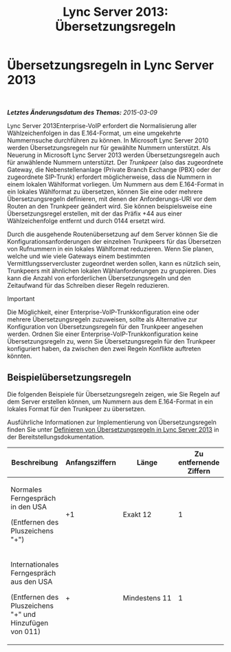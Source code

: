 ﻿---
title: 'Lync Server 2013: Übersetzungsregeln'
TOCTitle: Übersetzungsregeln
ms:assetid: 6e067bd4-4931-4385-81ac-2acae45a16d8
ms:mtpsurl: https://technet.microsoft.com/de-de/library/Gg398520(v=OCS.15)
ms:contentKeyID: 49294338
ms.date: 05/19/2016
mtps_version: v=OCS.15
ms.translationtype: HT
---

# Übersetzungsregeln in Lync Server 2013

 

_**Letztes Änderungsdatum des Themas:** 2015-03-09_

Lync Server 2013Enterprise-VoIP erfordert die Normalisierung aller Wählzeichenfolgen in das E.164-Format, um eine umgekehrte Nummernsuche durchführen zu können. In Microsoft Lync Server 2010 werden Übersetzungsregeln nur für gewählte Nummern unterstützt. Als Neuerung in Microsoft Lync Server 2013 werden Übersetzungsregeln auch für anwählende Nummern unterstützt. Der *Trunkpeer* (also das zugeordnete Gateway, die Nebenstellenanlage (Private Branch Exchange (PBX) oder der zugeordnete SIP-Trunk) erfordert möglicherweise, dass die Nummern in einem lokalen Wählformat vorliegen. Um Nummern aus dem E.164-Format in ein lokales Wählformat zu übersetzen, können Sie eine oder mehrere Übersetzungsregeln definieren, mit denen der Anforderungs-URI vor dem Routen an den Trunkpeer geändert wird. Sie können beispielsweise eine Übersetzungsregel erstellen, mit der das Präfix +44 aus einer Wählzeichenfolge entfernt und durch 0144 ersetzt wird.

Durch die ausgehende Routenübersetzung auf dem Server können Sie die Konfigurationsanforderungen der einzelnen Trunkpeers für das Übersetzen von Rufnummern in ein lokales Wählformat reduzieren. Wenn Sie planen, welche und wie viele Gateways einem bestimmten Vermittlungsservercluster zugeordnet werden sollen, kann es nützlich sein, Trunkpeers mit ähnlichen lokalen Wählanforderungen zu gruppieren. Dies kann die Anzahl von erforderlichen Übersetzungsregeln und den Zeitaufwand für das Schreiben dieser Regeln reduzieren.


> [!IMPORTANT]
> Die Möglichkeit, einer Enterprise-VoIP-Trunkkonfiguration eine oder mehrere Übersetzungsregeln zuzuweisen, sollte als Alternative zur Konfiguration von Übersetzungsregeln für den Trunkpeer angesehen werden. Ordnen Sie einer Enterprise-VoIP-Trunkkonfiguration keine Übersetzungsregeln zu, wenn Sie Übersetzungsregeln für den Trunkpeer konfiguriert haben, da zwischen den zwei Regeln Konflikte auftreten könnten.



## Beispielübersetzungsregeln

Die folgenden Beispiele für Übersetzungsregeln zeigen, wie Sie Regeln auf dem Server erstellen können, um Nummern aus dem E.164-Format in ein lokales Format für den Trunkpeer zu übersetzen.

Ausführliche Informationen zur Implementierung von Übersetzungsregeln finden Sie unter [Definieren von Übersetzungsregeln in Lync Server 2013](lync-server-2013-defining-translation-rules.md) in der Bereitstellungsdokumentation.


<table>
<colgroup>
<col style="width: 12%" />
<col style="width: 12%" />
<col style="width: 12%" />
<col style="width: 12%" />
<col style="width: 12%" />
<col style="width: 12%" />
<col style="width: 12%" />
<col style="width: 12%" />
</colgroup>
<thead>
<tr class="header">
<th>Beschreibung</th>
<th>Anfangsziffern</th>
<th>Länge</th>
<th>Zu entfernende Ziffern</th>
<th>Hinzuzufügende Ziffern</th>
<th>Vergleichsmuster</th>
<th>Übersetzung</th>
<th>Beispiel</th>
</tr>
</thead>
<tbody>
<tr class="odd">
<td><p>Normales Ferngespräch in den USA</p>
<p>(Entfernen des Pluszeichens &quot;+&quot;)</p></td>
<td><p>+1</p></td>
<td><p>Exakt 12</p></td>
<td><p>1</p></td>
<td><p>0</p></td>
<td><p>^\+(1\d{10})$</p></td>
<td><p>$1</p></td>
<td><p>+14255551010 wird zu 14255551010</p></td>
</tr>
<tr class="even">
<td><p>Internationales Ferngespräch aus den USA</p>
<p>(Entfernen des Pluszeichens &quot;+&quot; und Hinzufügen von 011)</p></td>
<td><p>+</p></td>
<td><p>Mindestens 11</p></td>
<td><p>1</p></td>
<td><p>011</p></td>
<td><p>^\+(\d{9}\d+)$</p></td>
<td><p>011$1</p></td>
<td><p>+441235551010 wird zu 011441235551010</p></td>
</tr>
</tbody>
</table>

